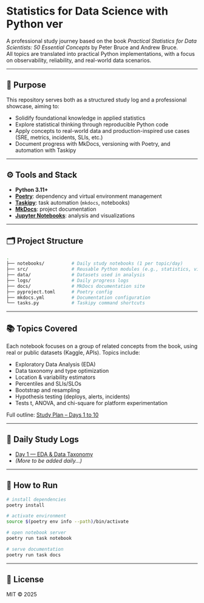 # Statistics for Data Science with Python ver

A professional study journey based on the book *Practical Statistics for Data Scientists: 50 Essential Concepts* by Peter Bruce and Andrew Bruce.  
All topics are translated into practical Python implementations, with a focus on observability, reliability, and real-world data scenarios.

---

## 📌 Purpose

This repository serves both as a structured study log and a professional showcase, aiming to:
- Solidify foundational knowledge in applied statistics
- Explore statistical thinking through reproducible Python code
- Apply concepts to real-world data and production-inspired use cases (SRE, metrics, incidents, SLIs, etc.)
- Document progress with MkDocs, versioning with Poetry, and automation with Taskipy

---

## ⚙️ Tools and Stack

- **Python 3.11+**
- **[Poetry](https://python-poetry.org/)**: dependency and virtual environment management
- **[Taskipy](https://pypi.org/project/taskipy/)**: task automation (`mkdocs`, notebooks)
- **[MkDocs](https://www.mkdocs.org/)**: project documentation
- **[Jupyter Notebooks](https://jupyter.org/)**: analysis and visualizations

---

## 🗂️ Project Structure

```bash
.
├── notebooks/          # Daily study notebooks (1 per topic/day)
├── src/                # Reusable Python modules (e.g., statistics, visuals)
├── data/               # Datasets used in analysis
├── logs/               # Daily progress logs
├── docs/               # MkDocs documentation site
├── pyproject.toml      # Poetry config
├── mkdocs.yml          # Documentation configuration
└── tasks.py            # Taskipy command shortcuts
```

---

## 📚 Topics Covered

Each notebook focuses on a group of related concepts from the book, using real or public datasets (Kaggle, APIs). Topics include:
- Exploratory Data Analysis (EDA)
- Data taxonomy and type optimization
- Location & variability estimators
- Percentiles and SLIs/SLOs
- Bootstrap and resampling
- Hypothesis testing (deploys, alerts, incidents)
- Tests t, ANOVA, and chi-square for platform experimentation

Full outline: [Study Plan – Days 1 to 10](docs/cronograma_dia1_a_10.md)

---

## 📖 Daily Study Logs

- [Day 1 — EDA & Data Taxonomy](logs/2025-04-08.md)
- *(More to be added daily...)*

---

## 🚀 How to Run

```bash
# install dependencies
poetry install

# activate environment
source $(poetry env info --path)/bin/activate

# open notebook server
poetry run task notebook

# serve documentation
poetry run task docs
```

---

## 📎 License

MIT © 2025

